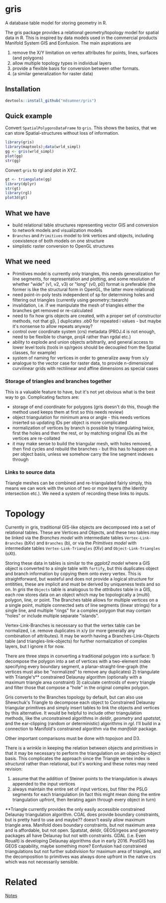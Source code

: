 
# gris

A database table model for storing geometry in R. 


The gris package provides a relational geometry/topology model for spatial data in R. This is inspired by data models used in the commercial products Manifold System GIS and Eonfusion. The main aspirations are

1. remove the X/Y limitation on vertex attributes for points, lines, surfaces (and polygons)
2. allow multiple topology types in individual layers
3. provide a flexible basis for conversion between other formats.
4. (a similar generalization for raster data)


## Installation


```R
devtools::install_github("mdsumner/gris")
```

## Quick example

Convert `SpatialPolygonsDataFrame` to `gris`.  This shows the basics, that we can store Spatial-structures without loss of information. 

```R
library(gris)
library(maptools);data(wrld_simpl)
gg <- gris(wrld_simpl)
plot(gg)
str(gg)
```
Convert `gris` to rgl and plot in XYZ. 

```R
gt <- triangulate(gg)
library(dplyr)
str(gt)
library(rgl)
plot3d(gt)
```

## What we have 
 
*  build relational table structures representing vector GIS and conversion to network models and visualization models
* `Branches` and `Primitives` model to link vertices and objects, including coexistence of both models on one structure
* simplistic raster conversion to OpenGL structures 

## What we need

* Primitives model is currently only triangles, this needs generalization for line segments, for representation and plotting, and some resolution of whether "wide" (v1, v2, v3) or "long" (v0, p0) format is preferable (the former is like the structural form in OpenGL, the latter more relational)
* need point-in-poly tests independent of sp for determining holes and filtering out triangles (currently using geometry::tsearch)
* invalidation, i.e. if we manipulate the mesh of triangles either the branches get removed or re-calculated
* need to fix how gris objects are created, with a proper set of constructor methods, not that  g[i, ] duplicates .ob0 for repeated i values - but maybe it's nonsense to allow repeats anyway?
* control over coordinate system (crs) metadata (PROJ.4 is not enough, need to be flexible to change, proj4 rather than rgdal etc.)
* ability to explode and union objects arbitrarily, and general access to lower level tools (tools in sp/rgeos should be decoupled from the Spatial classes, for example)
* system of naming for vertices in order to generalize away from x/y 
* analogue to the vector case for raster data, to provide n-dimensional curvilinear grids with rectilinear and affine dimensions as special cases

### Storage of triangles and branches together

This is a valuable feature to have, but it's not yet obvious what is the best way to go. Complicating factors are: 

* storage of end coordinate for polygons (gris doesn't do this, though the method used keeps them at first so this needs review)
* object triangulation for minimum area or angle - this needs vertices inserted so updating IDs per object is more complicated
* normalization of vertices by branch is possible by triangulating twice, first the holes and then the rest, or by matching original IDs as the vertices are re-collated
* it may make sense to build the triangular mesh, with holes removed, then find cycles and rebuild the branches - but this has to happen on a per object basis, unless we somehow carry the line segment indexes through


### Links to source data

Triangle meshes can be combined and re-triangulated fairly simply, this means we can work with the union of two or more layers (the Identity intersection etc.). We need a system of recording these links to inputs. 



# Topology

Currently in gris, traditional GIS-like objects are decomposed into a set of relational tables. These are Vertices and Objects, and these two tables may be linked via the *Branches model* with intermediate tables `Vertex-Link-Branches` (bXv) and `Branches` (b), or via the *Primitives model* with intermediate tables  `Vertex-Link-Triangles` (tXv) and `Object-Link-Triangles` (oXt). 

Storing these data in tables is similar to the *ggplot2 model* where a GIS object is converted to a single table with `fortify`, but this duplicates object and branch information by copying them onto every vertex. This is straightforward, but wasteful and does not provide a logical structure for entitities, these are implicit and must be derived by uniqueness tests and so on. In *gris* the `Objects` table is analogous to the *attributes* table in a GIS, each row stores data on an object which may be topologically a (multi) polygon,  line, or  point. The Branches table allows for multiple vertices on a a single point, multiple connected sets of line segments (linear strings) for a single line, and multiple "rings" for a complex polygon that may contain "holes" or include multiple separate "islands". 

Vertex-Link-Branches is necessary so that the vertex table can be normalized, i.e. remove duplicates in x/y (or more generally any combination of attributes). It may be worth having a Branches-Link-Objects table (and triangles-link-objects)  for further normalization of complex layers, but I ignore it for now. 

There are three steps in converting a traditional polygon into a surface: 1) decompose the polygon into a set of vertices with a two-element index specifying every boundary segment, a planar-straight-line-graph (the vertices must also be "normalized" to remove any duplicates) 2) triangulate with Triangle's** constrained Delaunay algorithm (optionally with a maximum triangle area constraint) 3) calculate centroids of every triangle and filter those that compose a "hole" in the original complex polygon. 

Gris converts to the Branches topology by default, but can also use Shewchuk's Triangle to decompose each object to Constrained Delaunay triangular primitives and simply insert tables to link the objects and vertices by this alternative. It would be helpful to include other triangulation methods, like the unconstrained algorithms in  *deldir*, *geometry* and *spatstat*, and the ear-clipping (random or deterministic) algorithms in *rgl*. I'll build in a connection to Manifold's constrained algorithm via the *manifoldr* package. 

Other important comparisons must be done with topojson and D3. 

There is a wrinkle in keeping the relation between objects and primitives in that it may be necessary to perform the triangulation on an object-by-object basis. This complicates the approach since the Triangle vertex index is *structural* rather than relational, but it's working and these notes may need revision: 

1) assume that the addition of Steiner points to the triangulation is always appended to the input vertices
2) always maintain the entire set of input vertices, but filter the PSLG segments for each triangulation (in fact this might mean doing the entire triangulation upfront, then iterating again through every object in turn)

**Triangle currently provides the only easily accessible constrained Delaunay triangulation algorithm. CGAL does provide boundary constraints, but is pretty hard to use and maybe?? doesn't easily allow maximum triangle area. Manifold does boundary constraints, but not maximum area and is affordable, but not open. Spatstat, deldir, GEOS/rgeos and geometry packages all have Delaunay but not with constraints. GDAL (i.e. Even Roualt) is developing Delaunay algorithms due in early 2016. PostGIS has GEOS capability, maybe something more? Eonfusion had constrained triangulations but not further subdivision for maximum area of triangles, and the decomposition to primitives was always done upfront in the native crs which was not necessarily sensible. 


# Related

[Notes](notes_links.md)
